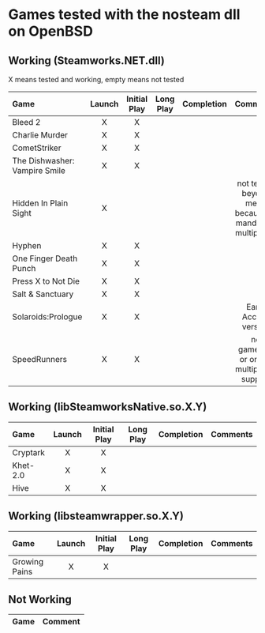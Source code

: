 # Games tested with the nosteam dll on OpenBSD

## Working (Steamworks.NET.dll)

X means tested and working, empty means not tested

|Game|Launch|Initial Play|Long Play|Completion|Comments|
|:---|:----:|:----------:|:-------:|:--------:|:------:|
|Bleed 2		|X|X||||
|Charlie Murder		|X|X||||
|CometStriker		|X|X||||
|The Dishwasher: Vampire Smile	|X|X||||
|Hidden In Plain Sight	|X||||not tested beyond menu because of mandatory multiplayer|
|Hyphen			|X|X||||
|One Finger Death Punch	|X|X||||
|Press X to Not Die	|X|X||||
|Salt & Sanctuary	|X|X||||
|Solaroids:Prologue	|X|X|||Early Access version|
|SpeedRunners		|X|X|||no gamepad or online multiplayer support|

## Working (libSteamworksNative.so.X.Y)

|Game|Launch|Initial Play|Long Play|Completion|Comments|
|:---|:----:|:----------:|:-------:|:--------:|:------:|
|Cryptark		|X|X||||
|Khet-2.0		|X|X||||
|Hive			|X|X||||

## Working (libsteamwrapper.so.X.Y)

|Game|Launch|Initial Play|Long Play|Completion|Comments|
|:---|:----:|:----------:|:-------:|:--------:|:------:|
|Growing Pains		|X|X||||

## Not Working

|Game|Comment|
|:---|:-----:|

